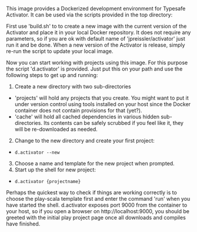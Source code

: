 This image provides a Dockerized development environment for Typesafe Activator. It can be used via the scripts provided in the top directory:

First use 'build.sh' to to create a new image with the current version of the Activator and place it in your local Docker repository. It does not require any parameters, so if you are ok with default name of 'jpreissler/activator' just run it and be done. When a new version of the Activator is release, simply re-run the script to update your local image.

Now you can start working with projects using this image. For this purpose the script 'd.activator' is provided. Just put this on your path and use the following steps to get up and running:

1. Create a new directory with two sub-directories 
  * 'projects' will hold any projects that you create. You might want to put it under version control using tools installed on your host since the Docker container does not contain provisions for that (yet?).
  * 'cache' will hold all cached dependencies in various hidden sub-directories. Its contents can be safely scrubbed if you feel like it, they will be re-downloaded as needed.
2. Change to the new directory and create your first project:
  * ```d.activator --new```
3. Choose a name and template for the new project when prompted.
4. Start up the shell for new project:
  * ```d.activator {projectname}```

Perhaps the quickest way to check if things are working correctly is to choose the play-scala template first and enter the command 'run' when you have started the shell. d.activator exposes port 9000 from the container to your host, so if you open a browser on http://localhost:9000, you should be greeted with the initial play project page once all downloads and compiles have finished.
